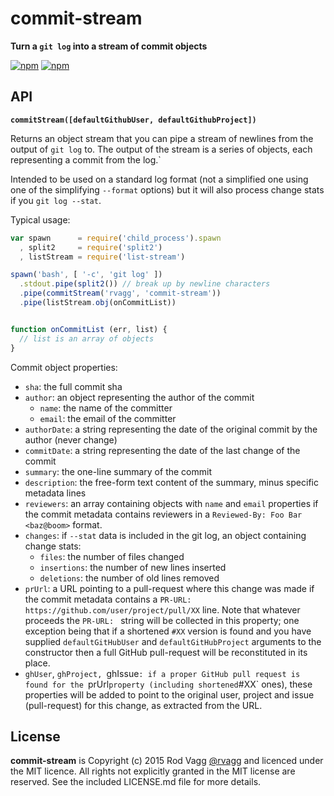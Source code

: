 # commit-stream

**Turn a `git log` into a stream of commit objects**

[![npm](https://nodei.co/npm/commit-stream.png?downloads=true&downloadRank=true)](https://nodei.co/npm/commit-stream/)
[![npm](https://nodei.co/npm-dl/commit-stream.png?months=6&height=3)](https://nodei.co/npm/commit-stream/)

## API

**`commitStream([defaultGithubUser, defaultGithubProject])`**

Returns an object stream that you can pipe a stream of newlines from the output of `git log` to. The output of the stream is a series of objects, each representing a commit from the log.`

Intended to be used on a standard log format (not a simplified one using one of the simplifying `--format` options) but it will also process change stats if you `git log --stat`.

Typical usage:

```js
var spawn      = require('child_process').spawn
  , split2     = require('split2')
  , listStream = require('list-stream')

spawn('bash', [ '-c', 'git log' ])
  .stdout.pipe(split2()) // break up by newline characters
  .pipe(commitStream('rvagg', 'commit-stream'))
  .pipe(listStream.obj(onCommitList))


function onCommitList (err, list) {
  // list is an array of objects
}
```

Commit object properties:

* `sha`: the full commit sha
* `author`: an object representing the author of the commit
  - `name`: the name of the committer
  - `email`: the email of the committer
* `authorDate`: a string representing the date of the original commit by the author (never change)
* `commitDate`: a string representing the date of the last change of the commit
* `summary`: the one-line summary of the commit
* `description`: the free-form text content of the summary, minus specific metadata lines
* `reviewers`: an array containing objects with `name` and `email` properties if the commit metadata contains reviewers in a `Reviewed-By: Foo Bar <baz@boom>` format.
* `changes`: if `--stat` data is included in the git log, an object containing change stats:
  - `files`: the number of files changed
  - `insertions`: the number of new lines inserted
  - `deletions`: the number of old lines removed
* `prUrl`: a URL pointing to a pull-request where this change was made if the commit metadata contains a `PR-URL: https://github.com/user/project/pull/XX` line. Note that whatever proceeds the `PR-URL: ` string will be collected in this property; one exception being that if a shortened `#XX` version is found and you have supplied `defaultGitHubUser` and `defaultGitHubProject` arguments to the constructor then a full GitHub pull-request will be reconstituted in its place.
* `ghUser`, `ghProject, `ghIssue`: if a proper GitHub pull request is found for the `prUrl` property (including shortened `#XX` ones), these properties will be added to point to the original user, project and issue (pull-request) for this change, as extracted from the URL.

## License

**commit-stream** is Copyright (c) 2015 Rod Vagg [@rvagg](https://twitter.com/rvagg) and licenced under the MIT licence. All rights not explicitly granted in the MIT license are reserved. See the included LICENSE.md file for more details.
